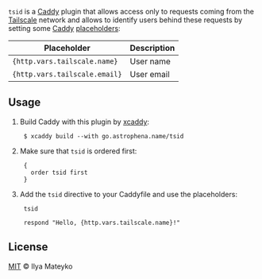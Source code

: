 `tsid` is a [Caddy] plugin that allows access only to requests
coming from the [Tailscale] network and allows to identify users
behind these requests by setting some [Caddy] [placeholders]:

| Placeholder                  | Description |
|------------------------------|-------------|
| `{http.vars.tailscale.name}` | User name   |
| `{http.vars.tailscale.email}`| User email  |

## Usage

1. Build Caddy with this plugin by [xcaddy]:

        $ xcaddy build --with go.astrophena.name/tsid

2. Make sure that `tsid` is ordered first:

        {
          order tsid first
        }

3. Add the `tsid` directive to your Caddyfile and use the placeholders:

        tsid
        
        respond "Hello, {http.vars.tailscale.name}!"

## License

[MIT] © Ilya Mateyko

[Caddy]: https://caddyserver.com
[Tailscale]: https://tailscale.com
[placeholders]: https://caddyserver.com/docs/conventions#placeholders
[xcaddy]: https://github.com/caddyserver/xcaddy
[MIT]: LICENSE.md

